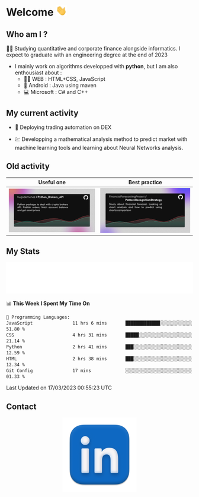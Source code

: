 # Welcome <img src="assets/hello.gif" width="30px"/>


## Who am I ?

:man_student: Studying quantitative and corporate finance alongside informatics. I expect to graduate with an engineering degree at the end of 2023

*  I mainly work on algorithms developped with **python**, but I am also enthousiast about :
    * :man_technologist: WEB : HTML+CSS, JavaScript
    * :iphone: Android : Java using maven
    * :computer: Microsoft : C# and C++

## My current activity

* :rocket: Deploying trading automation on DEX

* :chart: Developping a mathematical analysis method to predict market with machine learning tools and learning about Neural Networks analysis.

## Old activity

| Useful one | Best practice|
| ------------- | ------------- |
| [![](assets/BrokerAPI.png)](https://github.com/hugodemenez/Python_Brokers_API)  | [![](assets/PatternRecognitionStrategy.png)](https://github.com/FinancialForecastingProject/PatternRecognitionStrategy.git)  |

## My Stats

<p align=center>
<img src="metrics.plugin.wakatime.svg" alt="Metrics">
</p>

<!--START_SECTION:waka-->
📊 **This Week I Spent My Time On** 

```text
💬 Programming Languages: 
JavaScript               11 hrs 6 mins       █████████████░░░░░░░░░░░░   51.80 % 
CSS                      4 hrs 31 mins       █████░░░░░░░░░░░░░░░░░░░░   21.14 % 
Python                   2 hrs 41 mins       ███░░░░░░░░░░░░░░░░░░░░░░   12.59 % 
HTML                     2 hrs 38 mins       ███░░░░░░░░░░░░░░░░░░░░░░   12.34 % 
Git Config               17 mins             ░░░░░░░░░░░░░░░░░░░░░░░░░   01.33 % 
```


 Last Updated on 17/03/2023 00:55:23 UTC
<!--END_SECTION:waka-->

## Contact

<p align=center >
<a href="https://www.linkedin.com/in/hugo-demenez/">
<picture>
  <source media="(prefers-color-scheme: dark)" srcset="assets/linkedin_light.png">
  <img height="200px" width="200px" alt="Linkedin link" src="assets/linkedin.png">
</picture>
</a>
</p>


